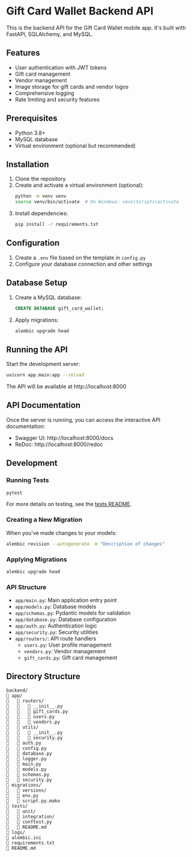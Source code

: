 # Gift Card Wallet Backend API

This is the backend API for the Gift Card Wallet mobile app. It's built with FastAPI, SQLAlchemy, and MySQL.

## Features

- User authentication with JWT tokens
- Gift card management
- Vendor management
- Image storage for gift cards and vendor logos
- Comprehensive logging
- Rate limiting and security features

## Prerequisites

- Python 3.8+
- MySQL database
- Virtual environment (optional but recommended)

## Installation

1. Clone the repository
2. Create and activate a virtual environment (optional):
   ```bash
   python -m venv venv
   source venv/bin/activate  # On Windows: venv\Scripts\activate
   ```
3. Install dependencies:
   ```bash
   pip install -r requirements.txt
   ```

## Configuration

1. Create a `.env` file based on the template in `config.py`
2. Configure your database connection and other settings

## Database Setup

1. Create a MySQL database:
   ```sql
   CREATE DATABASE gift_card_wallet;
   ```
2. Apply migrations:
   ```bash
   alembic upgrade head
   ```

## Running the API

Start the development server:

```bash
uvicorn app.main:app --reload
```

The API will be available at http://localhost:8000

## API Documentation

Once the server is running, you can access the interactive API documentation:

- Swagger UI: http://localhost:8000/docs
- ReDoc: http://localhost:8000/redoc

## Development

### Running Tests

```bash
pytest
```

For more details on testing, see the [tests README](tests/README.md).

### Creating a New Migration

When you've made changes to your models:

```bash
alembic revision --autogenerate -m "Description of changes"
```

### Applying Migrations

```bash
alembic upgrade head
```

### API Structure

- `app/main.py`: Main application entry point
- `app/models.py`: Database models
- `app/schemas.py`: Pydantic models for validation
- `app/database.py`: Database configuration
- `app/auth.py`: Authentication logic
- `app/security.py`: Security utilities
- `app/routers/`: API route handlers
  - `users.py`: User profile management
  - `vendors.py`: Vendor management
  - `gift_cards.py`: Gift card management

## Directory Structure

```
backend/
   app/
      routers/
         __init__.py
         gift_cards.py
         users.py
         vendors.py
      utils/
         __init__.py
         security.py
      auth.py
      config.py
      database.py
      logger.py
      main.py
      models.py
      schemas.py
      security.py
   migrations/
      versions/
      env.py
      script.py.mako
   tests/
      unit/
      integration/
      conftest.py
      README.md
   logs/
   alembic.ini
   requirements.txt
   README.md
```
